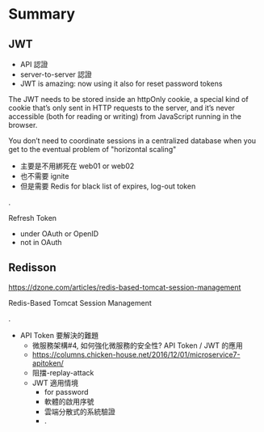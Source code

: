 # Summary

## JWT
- API 認證
- server-to-server 認證
- JWT is amazing: now using it also for reset password tokens

The JWT needs to be stored inside an httpOnly cookie, a special kind of cookie that’s only sent in HTTP requests to the server, and it’s never accessible (both for reading or writing) from JavaScript running in the browser.

You don’t need to coordinate sessions in a centralized database when you get to the eventual problem of "horizontal scaling"

- 主要是不用綁死在 web01 or web02
- 也不需要 ignite
- 但是需要 Redis for black list of expires, log-out token

.

Refresh Token
- under OAuth or OpenID
- not in OAuth

## Redisson

https://dzone.com/articles/redis-based-tomcat-session-management

Redis-Based Tomcat Session Management

.

- API Token 要解決的難題
  - 微服務架構#4, 如何強化微服務的安全性? API Token / JWT 的應用 <br>
  - https://columns.chicken-house.net/2016/12/01/microservice7-apitoken/
  - 阻擋-replay-attack
  - JWT 適用情境
    - for password
    - 軟體的啟用序號
    - 雲端分散式的系統驗證
    - .
  

